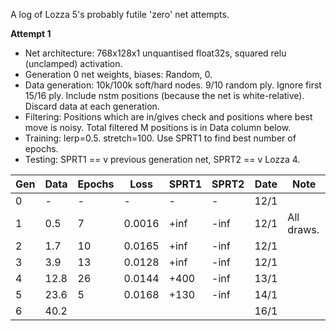 A log of Lozza 5's probably futile 'zero' net attempts.

**Attempt 1**

- Net architecture: 768x128x1 unquantised float32s, squared relu (unclamped) activation. 
- Generation 0 net weights, biases: Random, 0.
- Data generation: 10k/100k soft/hard nodes. 9/10 random ply. Ignore first 15/16 ply. Include nstm positions (because the net is white-relative). Discard data at each generation. 
- Filtering: Positions which are in/gives check and positions where best move is noisy. Total filtered M positions is in Data column below. 
- Training: lerp=0.5. stretch=100. Use SPRT1 to find best number of epochs.
- Testing: SPRT1 == v previous generation net, SPRT2 == v Lozza 4. 

| Gen | Data | Epochs | Loss | SPRT1 | SPRT2 | Date | Note |
| --- | ---- | ------ | ---- | ----- | ----- | ---- | ---- | 
| 0  | -     | -  | -      | -    | -    | 12/1 |  |
| 1  | 0.5   | 7  | 0.0016 | +inf | -inf | 12/1 | All draws. |
| 2  | 1.7   | 10 | 0.0165 | +inf | -inf | 12/1 | |
| 3  | 3.9   | 13 | 0.0128 | +inf | -inf | 12/1 | |
| 4  | 12.8  | 26 | 0.0144 | +400 | -inf | 13/1 | |
| 5  | 23.6  | 5 | 0.0168 | +130 | -inf | 14/1 | |
| 6  | 40.2 |  |  |  |  | 16/1 | |



